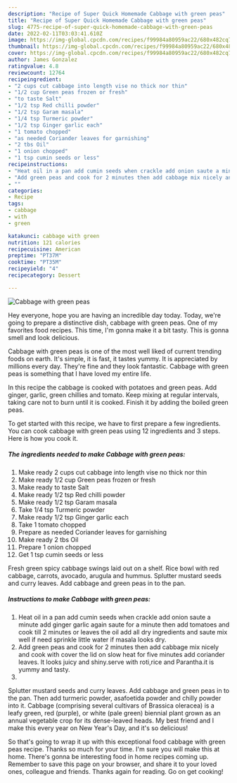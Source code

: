 ```yaml
---
description: "Recipe of Super Quick Homemade Cabbage with green peas"
title: "Recipe of Super Quick Homemade Cabbage with green peas"
slug: 4775-recipe-of-super-quick-homemade-cabbage-with-green-peas
date: 2022-02-11T03:03:41.610Z
image: https://img-global.cpcdn.com/recipes/f99984a80959ac22/680x482cq70/cabbage-with-green-peas-recipe-main-photo.jpg
thumbnail: https://img-global.cpcdn.com/recipes/f99984a80959ac22/680x482cq70/cabbage-with-green-peas-recipe-main-photo.jpg
cover: https://img-global.cpcdn.com/recipes/f99984a80959ac22/680x482cq70/cabbage-with-green-peas-recipe-main-photo.jpg
author: James Gonzalez
ratingvalue: 4.8
reviewcount: 12764
recipeingredient:
- "2 cups cut cabbage into length vise no thick nor thin"
- "1/2 cup Green peas frozen or fresh"
- "to taste Salt"
- "1/2 tsp Red chilli powder"
- "1/2 tsp Garam masala"
- "1/4 tsp Turmeric powder"
- "1/2 tsp Ginger garlic each"
- "1 tomato chopped"
- "as needed Coriander leaves for garnishing"
- "2 tbs Oil"
- "1 onion chopped"
- "1 tsp cumin seeds or less"
recipeinstructions:
- "Heat oil in a pan add cumin seeds when crackle add onion saute a minute add ginger garlic again saute for a minute then add tomatoes and cook till 2 minutes or leaves the oil add all dry ingredients and saute mix well if need sprinkle little water if masala looks dry."
- "Add green peas and cook for 2 minutes then add cabbage mix nicely and cook with cover the lid on slow heat for five minutes add coriander leaves. lt looks juicy and shiny.serve with roti,rice and Parantha.it is yummy and tasty."
- ""
categories:
- Recipe
tags:
- cabbage
- with
- green

katakunci: cabbage with green 
nutrition: 121 calories
recipecuisine: American
preptime: "PT37M"
cooktime: "PT35M"
recipeyield: "4"
recipecategory: Dessert

---
```



![Cabbage with green peas](https://img-global.cpcdn.com/recipes/f99984a80959ac22/680x482cq70/cabbage-with-green-peas-recipe-main-photo.jpg)

Hey everyone, hope you are having an incredible day today. Today, we're going to prepare a distinctive dish, cabbage with green peas. One of my favorites food recipes. This time, I'm gonna make it a bit tasty. This is gonna smell and look delicious.

Cabbage with green peas is one of the most well liked of current trending foods on earth. It's simple, it is fast, it tastes yummy. It is appreciated by millions every day. They're fine and they look fantastic. Cabbage with green peas is something that I have loved my entire life.

In this recipe the cabbage is cooked with potatoes and green peas. Add ginger, garlic, green chillies and tomato. Keep mixing at regular intervals, taking care not to burn until it is cooked. Finish it by adding the boiled green peas.


To get started with this recipe, we have to first prepare a few ingredients. You can cook cabbage with green peas using 12 ingredients and 3 steps. Here is how you cook it.

<!--inarticleads1-->

##### The ingredients needed to make Cabbage with green peas:

1. Make ready 2 cups cut cabbage into length vise no thick nor thin
1. Make ready 1/2 cup Green peas frozen or fresh
1. Make ready to taste Salt
1. Make ready 1/2 tsp Red chilli powder
1. Make ready 1/2 tsp Garam masala
1. Take 1/4 tsp Turmeric powder
1. Make ready 1/2 tsp Ginger garlic each
1. Take 1 tomato chopped
1. Prepare as needed Coriander leaves for garnishing
1. Make ready 2 tbs Oil
1. Prepare 1 onion chopped
1. Get 1 tsp cumin seeds or less


Fresh green spicy cabbage swings laid out on a shelf. Rice bowl with red cabbage, carrots, avocado, arugula and hummus. Splutter mustard seeds and curry leaves. Add cabbage and green peas in to the pan. 

<!--inarticleads2-->

##### Instructions to make Cabbage with green peas:

1. Heat oil in a pan add cumin seeds when crackle add onion saute a minute add ginger garlic again saute for a minute then add tomatoes and cook till 2 minutes or leaves the oil add all dry ingredients and saute mix well if need sprinkle little water if masala looks dry.
1. Add green peas and cook for 2 minutes then add cabbage mix nicely and cook with cover the lid on slow heat for five minutes add coriander leaves. lt looks juicy and shiny.serve with roti,rice and Parantha.it is yummy and tasty.
1. 


Splutter mustard seeds and curry leaves. Add cabbage and green peas in to the pan. Then add turmeric powder, asafoetida powder and chilly powder into it. Cabbage (comprising several cultivars of Brassica oleracea) is a leafy green, red (purple), or white (pale green) biennial plant grown as an annual vegetable crop for its dense-leaved heads. My best friend and I make this every year on New Year&#39;s Day, and it&#39;s so delicious! 

So that's going to wrap it up with this exceptional food cabbage with green peas recipe. Thanks so much for your time. I'm sure you will make this at home. There's gonna be interesting food in home recipes coming up. Remember to save this page on your browser, and share it to your loved ones, colleague and friends. Thanks again for reading. Go on get cooking!
